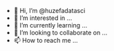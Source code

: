 - 👋 Hi, I’m @huzefadatasci
- 👀 I’m interested in ...
- 🌱 I’m currently learning ...
- 💞️ I’m looking to collaborate on ...
- 📫 How to reach me ...

<!---
huzefadatasci/huzefadatasci is a ✨ special ✨ repository because its `README.md` (this file) appears on your GitHub profile.
You can click the Preview link to take a look at your changes.
--->

